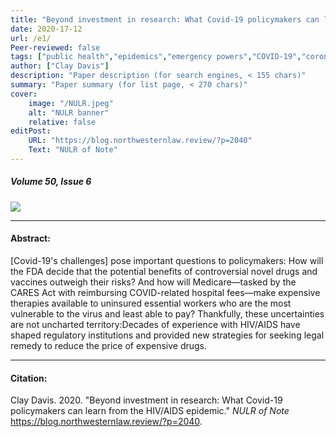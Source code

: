 ```yaml
---
title: "Beyond investment in research: What Covid-19 policymakers can learn from the HIV/AIDS epidemic" 
date: 2020-17-12
url: /e1/
Peer-reviewed: false
tags: ["public health","epidemics","emergency powers","COVID-19","coronavirus disease 2019",]
author: ["Clay Davis"]
description: "Paper description (for search engines, < 155 chars)" 
summary: "Paper summary (for list page, < 270 chars)" 
cover:
    image: "/NULR.jpeg"
    alt: "NULR banner"
    relative: false
editPost:
    URL: "https://blog.northwesternlaw.review/?p=2040"
    Text: "NULR of Note"
---
```


##### Volume 50, Issue 6

![](/NULR.jpeg)

---

#### Abstract:

[Covid-19's challenges] pose important questions to policymakers: How will the FDA decide that the potential benefits of controversial novel drugs and vaccines outweigh their risks? And how will Medicare—tasked by the CARES Act with reimbursing COVID-related hospital fees—make expensive therapies available to uninsured essential workers who are the most vulnerable to the virus and least able to pay? Thankfully, these uncertainties are not uncharted territory:Decades of experience with HIV/AIDS have shaped regulatory institutions and provided new strategies for seeking legal remedy to reduce the price of expensive drugs.

---

#### Citation:

Clay Davis. 2020. "Beyond investment in research: What Covid-19 policymakers can learn from the HIV/AIDS epidemic." *NULR of Note* https://blog.northwesternlaw.review/?p=2040.

